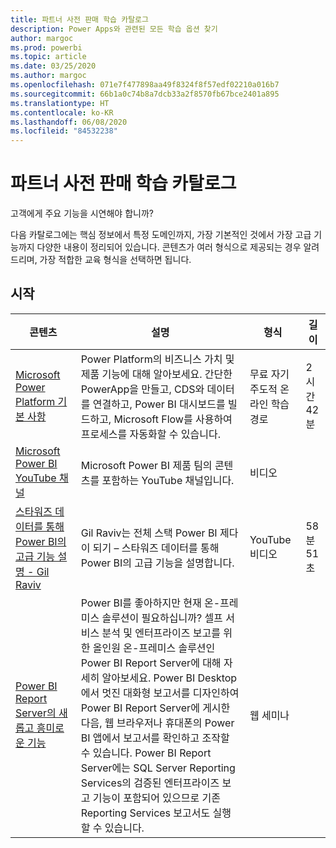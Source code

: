 ```yaml
---
title: 파트너 사전 판매 학습 카탈로그
description: Power Apps와 관련된 모든 학습 옵션 찾기
author: margoc
ms.prod: powerbi
ms.topic: article
ms.date: 03/25/2020
ms.author: margoc
ms.openlocfilehash: 071e7f477898aa49f8324f8f57edf02210a016b7
ms.sourcegitcommit: 66b1a0c74b8a7dcb33a2f8570fb67bce2401a895
ms.translationtype: HT
ms.contentlocale: ko-KR
ms.lasthandoff: 06/08/2020
ms.locfileid: "84532238"
---
```

# <a name="partner-pre-sales-learning-catalog"></a>파트너 사전 판매 학습 카탈로그

고객에게 주요 기능을 시연해야 합니까? 

다음 카탈로그에는 핵심 정보에서 특정 도메인까지, 가장 기본적인 것에서 가장 고급 기능까지 다양한 내용이 정리되어 있습니다. 콘텐츠가 여러 형식으로 제공되는 경우 알려 드리며, 가장 적합한 교육 형식을 선택하면 됩니다.

## <a name="get-started"></a>시작<a name="get-started"></a>
| 콘텐츠  | 설명 | 형식  | 길이   |
|-------------------------------------------------------------------------------------------------------------------------------------|-------------------------------------------------------------------------------------------------------------------------------------------------------------------------------------------------------------------------------------------------------------------------------------------------------------------------------------------------------------------------------------------------------------------------------------------------------------------------------------------------------------------------------------------------------------------|---------------------------------------|-------------|
| [Microsoft Power Platform 기본 사항](https://docs.microsoft.com/learn/paths/power-plat-fundamentals/)   | Power Platform의 비즈니스 가치 및 제품 기능에 대해 알아보세요. 간단한 PowerApp을 만들고, CDS와 데이터를 연결하고, Power BI 대시보드를 빌드하고, Microsoft Flow를 사용하여 프로세스를 자동화할 수 있습니다.   | 무료 자기 주도적 온라인 학습 경로 | 2시간 42분   |
| [Microsoft Power BI YouTube 채널](https://www.youtube.com/user/mspowerbi/videos)                                                 | Microsoft Power BI 제품 팀의 콘텐츠를 포함하는 YouTube 채널입니다.  | 비디오 |             |
| [스타워즈 데이터를 통해 Power BI의 고급 기능 설명 - Gil Raviv](https://www.youtube.com/watch?v=r0Qk5V8dvgg) | Gil Raviv는 전체 스택 Power BI 제다이 되기 – 스타워즈 데이터를 통해 Power BI의 고급 기능을 설명합니다.  | YouTube 비디오   | 58분 51초 |
| [Power BI Report Server의 새롭고 흥미로운 기능](https://info.microsoft.com/whats-new-powerbi-report-server-ondemand.html)       | Power BI를 좋아하지만 현재 온-프레미스 솔루션이 필요하십니까? 셀프 서비스 분석 및 엔터프라이즈 보고를 위한 올인원 온-프레미스 솔루션인 Power BI Report Server에 대해 자세히 알아보세요. Power BI Desktop에서 멋진 대화형 보고서를 디자인하여 Power BI Report Server에 게시한 다음, 웹 브라우저나 휴대폰의 Power BI 앱에서 보고서를 확인하고 조작할 수 있습니다. Power BI Report Server에는 SQL Server Reporting Services의 검증된 엔터프라이즈 보고 기능이 포함되어 있으므로 기존 Reporting Services 보고서도 실행할 수 있습니다. | 웹 세미나   |             |